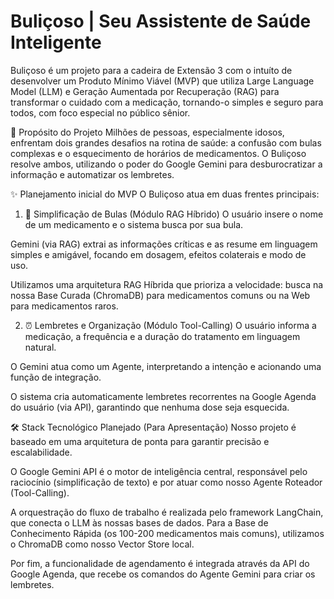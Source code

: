 # Buliçoso | Seu Assistente de Saúde Inteligente
Buliçoso é um projeto para a cadeira de Extensão 3 com o intuíto de desenvolver um Produto Mínimo Viável (MVP) que utiliza Large Language Model (LLM) e Geração Aumentada por Recuperação (RAG) para transformar o cuidado com a medicação, tornando-o simples e seguro para todos, com foco especial no público sênior.

🎯 Propósito do Projeto
Milhões de pessoas, especialmente idosos, enfrentam dois grandes desafios na rotina de saúde: a confusão com bulas complexas e o esquecimento de horários de medicamentos. O Buliçoso resolve ambos, utilizando o poder do Google Gemini para desburocratizar a informação e automatizar os lembretes.

✨ Planejamento inicial do MVP
O Buliçoso atua em duas frentes principais:

1. 📖 Simplificação de Bulas (Módulo RAG Híbrido)
O usuário insere o nome de um medicamento e o sistema busca por sua bula.

Gemini (via RAG) extrai as informações críticas e as resume em linguagem simples e amigável, focando em dosagem, efeitos colaterais e modo de uso.

Utilizamos uma arquitetura RAG Híbrida que prioriza a velocidade: busca na nossa Base Curada (ChromaDB) para medicamentos comuns ou na Web para medicamentos raros.

2. ⏰ Lembretes e Organização (Módulo Tool-Calling)
O usuário informa a medicação, a frequência e a duração do tratamento em linguagem natural.

O Gemini atua como um Agente, interpretando a intenção e acionando uma função de integração.

O sistema cria automaticamente lembretes recorrentes na Google Agenda do usuário (via API), garantindo que nenhuma dose seja esquecida.

🛠️ Stack Tecnológico Planejado (Para Apresentação)
Nosso projeto é baseado em uma arquitetura de ponta para garantir precisão e escalabilidade.

O Google Gemini API é o motor de inteligência central, responsável pelo raciocínio (simplificação de texto) e por atuar como nosso Agente Roteador (Tool-Calling). 

A orquestração do fluxo de trabalho é realizada pelo framework LangChain, que conecta o LLM às nossas bases de dados. Para a Base de Conhecimento Rápida (os 100-200 medicamentos mais comuns), utilizamos o ChromaDB como nosso Vector Store local. 

Por fim, a funcionalidade de agendamento é integrada através da API do Google Agenda, que recebe os comandos do Agente Gemini para criar os lembretes.